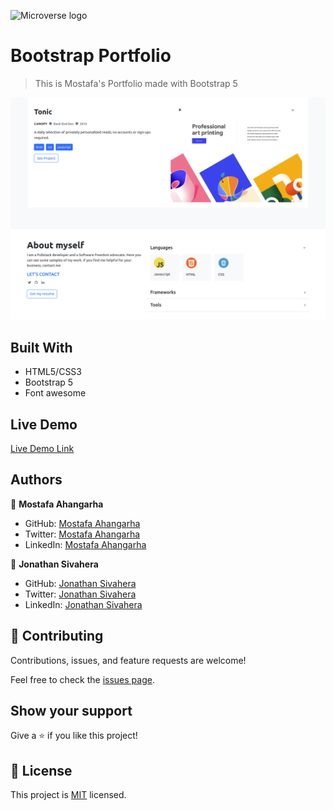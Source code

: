 ![Microverse logo](https://img.shields.io/badge/Microverse-blueviolet)

# Bootstrap Portfolio

> This is Mostafa's Portfolio made with Bootstrap 5

![screenshot](./app_screenshot.png)

## Built With

- HTML5/CSS3
- Bootstrap 5
- Font awesome

## Live Demo

[Live Demo Link](https://jssol.github.io/bootstrap-portfolio)

## Authors

👤 **Mostafa Ahangarha**

- GitHub: [Mostafa Ahangarha](https://github.com/ahangarha)
- Twitter: [Mostafa Ahangarha](https://twitter.com/ahangarha)
- LinkedIn: [Mostafa Ahangarha](https://linkedin.com/in/ahangarha)

👤 **Jonathan Sivahera**

- GitHub: [Jonathan Sivahera](https://github.com/jssol)
- Twitter: [Jonathan Sivahera](https://twitter.com/jsivahera)
- LinkedIn: [Jonathan Sivahera](https://linkedin.com/in/jsivahera)

## 🤝 Contributing

Contributions, issues, and feature requests are welcome!

Feel free to check the [issues page](../../issues/).

## Show your support

Give a ⭐️ if you like this project!

## 📝 License

This project is [MIT](./MIT.md) licensed.
